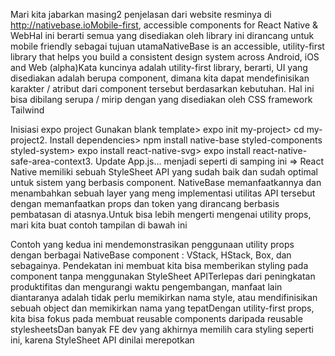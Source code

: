 Mari kita jabarkan masing2 penjelasan dari website resminya di http://nativebase.ioMobile-first, accessible components for React Native & WebHal ini berarti semua yang disediakan oleh library ini dirancang untuk mobile friendly sebagai tujuan utamaNativeBase is an accessible, utility-first library that helps you build a consistent design system across Android, iOS and Web (alpha)Kata kuncinya adalah utility-first library, berarti, UI yang disediakan adalah berupa component, dimana kita dapat mendefinisikan karakter / atribut dari component tersebut berdasarkan kebutuhan. Hal ini bisa dibilang serupa / mirip dengan yang disediakan oleh CSS framework Tailwind

Inisiasi expo project
Gunakan blank template> expo init my-project> cd my-project2. Install dependencies> npm install native-base styled-components styled-system> expo install react-native-svg> expo install react-native-safe-area-context3. Update App.js... menjadi seperti di samping ini =>
React Native memiliki sebuah StyleSheet API yang sudah baik dan sudah optimal untuk sistem yang berbasis component. NativeBase memanfaatkannya dan menambahkan sebuah layer yang meng implementasi utilitas API tersebut dengan memanfaatkan props dan token yang dirancang berbasis pembatasan di atasnya.Untuk bisa lebih mengerti mengenai utility props, mari kita buat contoh tampilan di bawah ini

Contoh yang kedua ini mendemonstrasikan penggunaan utility props dengan berbagai NativeBase component : VStack, HStack, Box, dan sebagainya. Pendekatan ini membuat kita bisa memberikan styling pada component tanpa menggunakan StyleSheet APITerlepas dari peningkatan produktifitas dan mengurangi waktu pengembangan, manfaat lain diantaranya adalah tidak perlu memikirkan nama style, atau mendifinisikan sebuah object dan memikirkan nama yang tepatDengan utility-first props, kita bisa fokus pada membuat reusable components daripada reusable stylesheetsDan banyak FE dev yang akhirnya memilih cara styling seperti ini, karena StyleSheet API dinilai merepotkan
